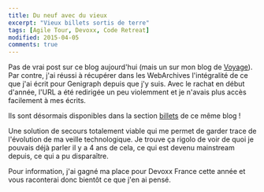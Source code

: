```yaml
---
title: Du neuf avec du vieux
excerpt: "Vieux billets sortis de terre"
tags: [Agile Tour, Devoxx, Code Retreat]
modified: 2015-04-05
comments: true
---
```


Pas de vrai post sur ce blog aujourd'hui (mais un sur mon blog de [Voyage](http://vferries.github.io/voyage)).
Par contre, j'ai réussi à récupérer dans les WebArchives l'intégralité de ce que j'ai écrit pour Genigraph depuis que j'y suis. Avec le rachat en début d'année, l'URL a été redirigée un peu violemment et je n'avais plus accès facilement à mes écrits.

Ils sont désormais disponibles dans la section [billets](/posts) de ce même blog !

Une solution de secours totalement viable qui me permet de garder trace de l'évolution de ma veille technologique. Je trouve ça rigolo de voir de quoi je pouvais déjà parler il y a 4 ans de cela, ce qui est devenu mainstream depuis, ce qui a pu disparaître.

Pour information, j'ai gagné ma place pour Devoxx France cette année et vous raconterai donc bientôt ce que j'en ai pensé.